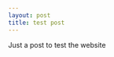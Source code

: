 ```yaml
---
layout: post
title: test post
---
```


	
Just a post to test the website

<div style="position: relative" id="sketch-holder">
</div>


<script src="{{ site.baseurl }}/p5/p5.js"></script>
<script src="{{ site.baseurl }}/p5/addons/p5.sound.js"></script>
<script src="{{ site.baseurl }}/sketches/current.js"></script> 